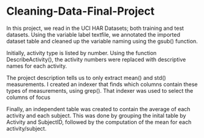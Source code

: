 # Cleaning-Data-Final-Project

In this project, we read in the UCI HAR Datasets; both training and test datasets. Using the variable label textfile, we annotated the imported dataset table and cleaned up the variable naming using the gsub() function.

Initially, activity type is listed by number. Using the function DescribeActivity(), the activity numbers were replaced with descriptive names for each activity. 

The project description tells us to only extract mean() and std() measurements. I created an indexer that finds which columns contain these types of measurements, using grep(). That indexer was used to select the columns of focus

Finally, an independent table was created to contain the average of each activity and each subject. This was done by grouping the inital table by Activity and SubjectID, followed by the computation of the mean for each activity/subject.